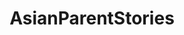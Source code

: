 ---
title: AsianParentStories
crosslinks:
- hapas
- aznidentity
- personalfinance
- AskReddit
- trees
- TheRedPill
- medicine
- MadeMeSmile
- gifs
- confession
- PhascinatingPhysics
- SRSDiscussion
- pcmasterrace
- HongKong
- atheism
- Laowinning
- UpliftingNews
- wholesome
- MRW
---